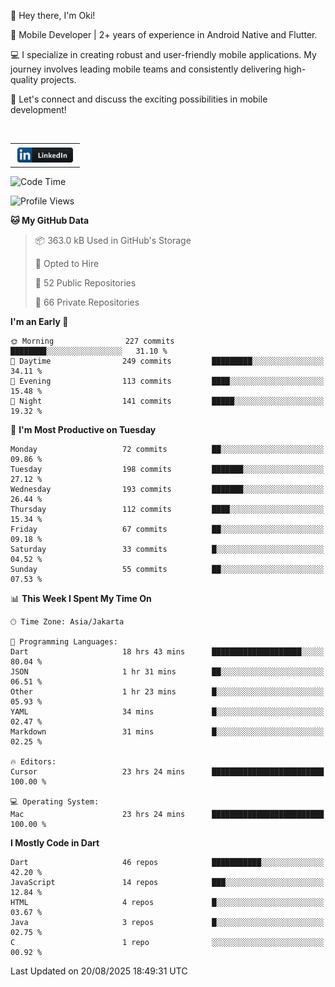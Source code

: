 <p>
 👋 Hey there, I'm Oki!

🚀 Mobile Developer | 2+ years of experience in Android Native and Flutter.

💻 I specialize in creating robust and user-friendly mobile applications. My journey involves leading mobile teams and consistently delivering high-quality projects.

🔗 Let's connect and discuss the exciting possibilities in mobile development!

<br>

<table style="border:none; border-collapse:collapse; cellspacing:0; cellpadding:0">
    <tr>
        <td>
           <a href="https://www.linkedin.com/in/oki-6ba305173/" target="_blank">
              <img src="https://github.com/inisialkey/inisialkey/blob/main/assets/linkedin.svg" alt="LinkedIn" style="vertical-align:top; margin:4px" height=24>
          </a>
        </td>
    </tr>
</table>

<!-- <br>

<!--START_SECTION:waka-->
![Code Time](http://img.shields.io/badge/Code%20Time-1%2C420%20hrs%2032%20mins-blue)

![Profile Views](http://img.shields.io/badge/Profile%20Views-0-blue)

**🐱 My GitHub Data** 

> 📦 363.0 kB Used in GitHub's Storage 
 > 
> 💼 Opted to Hire
 > 
> 📜 52 Public Repositories 
 > 
> 🔑 66 Private Repositories 
 > 
**I'm an Early 🐤** 

```text
🌞 Morning                227 commits         ████████░░░░░░░░░░░░░░░░░   31.10 % 
🌆 Daytime                249 commits         █████████░░░░░░░░░░░░░░░░   34.11 % 
🌃 Evening                113 commits         ████░░░░░░░░░░░░░░░░░░░░░   15.48 % 
🌙 Night                  141 commits         █████░░░░░░░░░░░░░░░░░░░░   19.32 % 
```
📅 **I'm Most Productive on Tuesday** 

```text
Monday                   72 commits          ██░░░░░░░░░░░░░░░░░░░░░░░   09.86 % 
Tuesday                  198 commits         ███████░░░░░░░░░░░░░░░░░░   27.12 % 
Wednesday                193 commits         ███████░░░░░░░░░░░░░░░░░░   26.44 % 
Thursday                 112 commits         ████░░░░░░░░░░░░░░░░░░░░░   15.34 % 
Friday                   67 commits          ██░░░░░░░░░░░░░░░░░░░░░░░   09.18 % 
Saturday                 33 commits          █░░░░░░░░░░░░░░░░░░░░░░░░   04.52 % 
Sunday                   55 commits          ██░░░░░░░░░░░░░░░░░░░░░░░   07.53 % 
```


📊 **This Week I Spent My Time On** 

```text
🕑︎ Time Zone: Asia/Jakarta

💬 Programming Languages: 
Dart                     18 hrs 43 mins      ████████████████████░░░░░   80.04 % 
JSON                     1 hr 31 mins        ██░░░░░░░░░░░░░░░░░░░░░░░   06.51 % 
Other                    1 hr 23 mins        █░░░░░░░░░░░░░░░░░░░░░░░░   05.93 % 
YAML                     34 mins             █░░░░░░░░░░░░░░░░░░░░░░░░   02.47 % 
Markdown                 31 mins             █░░░░░░░░░░░░░░░░░░░░░░░░   02.25 % 

🔥 Editors: 
Cursor                   23 hrs 24 mins      █████████████████████████   100.00 % 

💻 Operating System: 
Mac                      23 hrs 24 mins      █████████████████████████   100.00 % 
```

**I Mostly Code in Dart** 

```text
Dart                     46 repos            ███████████░░░░░░░░░░░░░░   42.20 % 
JavaScript               14 repos            ███░░░░░░░░░░░░░░░░░░░░░░   12.84 % 
HTML                     4 repos             █░░░░░░░░░░░░░░░░░░░░░░░░   03.67 % 
Java                     3 repos             █░░░░░░░░░░░░░░░░░░░░░░░░   02.75 % 
C                        1 repo              ░░░░░░░░░░░░░░░░░░░░░░░░░   00.92 % 
```




 Last Updated on 20/08/2025 18:49:31 UTC
<!--END_SECTION:waka-->